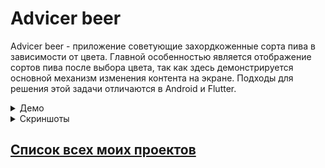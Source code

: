 # Advicer beer

Advicer beer - приложение советующие захордкоженные  сорта пива в зависимости от цвета.  Главной особенностью является отображение сортов пива после выбора цвета, так как здесь демонстрируется основной механизм изменения контента на экране.  Подходы для решения этой задачи отличаются в Android и Flutter.

<details>
  <summary>Демо</summary>
  
  ![demo][Demo]
</details>

<details>
  <summary>Скриншоты</summary>
  
  ![no choose][NoChoose]
  ![after choose][AfterChoose]
</details>

## [Список всех моих проектов][ListAllMyProject]

[ListAllMyProject]:<https://github.com/iebrosalin/all_public_projects>

[Demo]:<https://github.com/iebrosalin/mobile/blob/master/readme/android/advicer_beer/demo.gif>
[NoChoose]:<https://github.com/iebrosalin/mobile/blob/master/readme/android/advicer_beer/no_choose.jpg>
[AfterChoose]:<https://github.com/iebrosalin/mobile/blob/master/readme/android/advicer_beer/after_choose.jpg>
